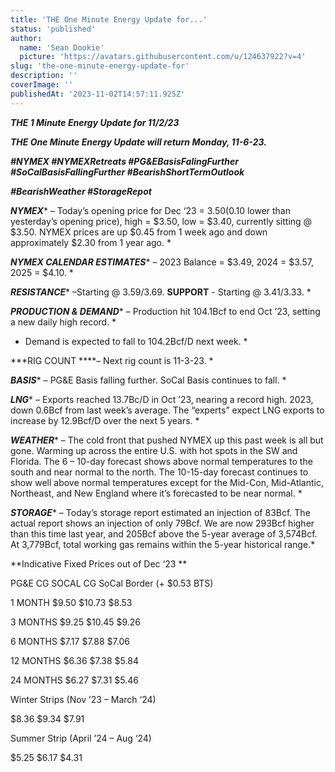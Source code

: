 ```yaml
---
title: 'THE One Minute Energy Update for...'
status: 'published'
author:
  name: 'Sean Dookie'
  picture: 'https://avatars.githubusercontent.com/u/124637922?v=4'
slug: 'the-one-minute-energy-update-for'
description: ''
coverImage: ''
publishedAt: '2023-11-02T14:57:11.925Z'
---
```


***THE 1 Minute Energy Update for 11/2/23***

***THE One Minute Energy Update will return Monday, 11-6-23.***

***\#NYMEX #NYMEXRetreats #PG&EBasisFalingFurther #SoCalBasisFallingFurther #BearishShortTermOutlook***

***\#BearishWeather #StorageRepot***

***NYMEX**** – Today’s opening price for Dec ‘23 = $3.50 ($0.10 lower than yesterday’s opening price), high = $3.50, low = $3.40, currently sitting @ $3.50. NYMEX prices are up $0.45 from 1 week ago and down approximately $2.30 from 1 year ago. *

***NYMEX CALENDAR ESTIMATES**** – 2023 Balance = $3.49, 2024 = $3.57, 2025 = $4.10. *

***RESISTANCE**** –Starting @ $3.59/$3.69. ****SUPPORT**** \- Starting @ $3.41/$3.33. *

***PRODUCTION & DEMAND**** – Production hit 104.1Bcf to end Oct ’23, setting a new daily high record. *

* Demand is expected to fall to 104.2Bcf/D next week. *

***RIG COUNT ****– Next rig count is 11-3-23. *

***BASIS**** – PG&E Basis falling further. SoCal Basis continues to fall. *

***LNG**** – Exports reached 13.7Bc/D in Oct ’23, nearing a record high. 2023, down 0.6Bcf from last week’s average. The “experts” expect LNG exports to increase by 12.9Bcf/D over the next 5 years. *

***WEATHER**** – The cold front that pushed NYMEX up this past week is all but gone. Warming up across the entire U.S. with hot spots in the SW and Florida. The 6 – 10-day forecast shows above normal temperatures to the south and near normal to the north. The 10-15-day forecast continues to show well above normal temperatures except for the Mid-Con, Mid-Atlantic, Northeast, and New England where it’s forecasted to be near normal. *

***STORAGE**** – Today’s storage report estimated an injection of 83Bcf. The actual report shows an injection of only 79Bcf. We are now 293Bcf higher than this time last year, and 205Bcf above the 5-year average of 3,574Bcf. At 3,779Bcf, total working gas remains within the 5-year historical range.*

**Indicative Fixed Prices out of Dec ‘23 **

PG&E CG SOCAL CG SoCal Border (+ $0.53 BTS)

1 MONTH $9.50 $10.73 $8.53

3 MONTHS $9.25 $10.45 $9.26

6 MONTHS $7.17 $7.88 $7.06

12 MONTHS $6.36 $7.38 $5.84

24 MONTHS $6.27 $7.31 $5.46

Winter Strips (Nov ’23 – March ‘24)

$8.36 $9.34 $7.91

Summer Strip (April ’24 – Aug ‘24)

$5.25 $6.17 $4.31

